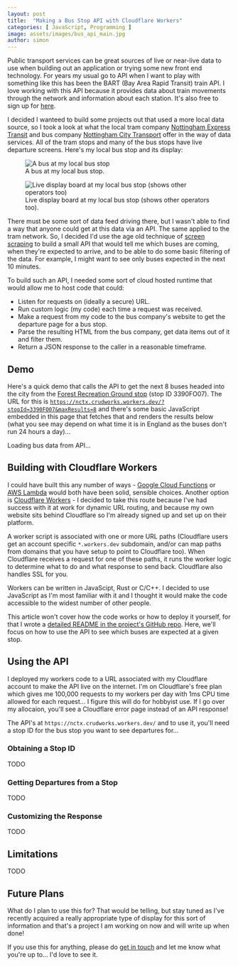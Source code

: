 ```yaml
---
layout: post
title:  "Making a Bus Stop API with Cloudflare Workers"
categories: [ JavaScript, Programming ]
image: assets/images/bus_api_main.jpg
author: simon
---
```

Public transport services can be great sources of live or near-live data to use when building out an application or trying some new front end technology.  For years my usual go to API when I want to play with something like this has been the BART (Bay Area Rapid Transit) train API.  I love working with this API because it provides data about train movements through the network and information about each station.  It's also free to sign up for [here](http://api.bart.gov/docs/overview/index.aspx).

I decided I wanteed to build some projects out that used a more local data source, so I took a look at what the local tram company [Nottingham Express Transit](https://www.thetram.net/) and bus company [Nottingham City Transport](https://www.nctx.co.uk/) offer in the way of data services.  All of the tram stops and many of the bus stops have live departure screens.  Here's my local bus stop and its display:

<figure class="figure">
  <img src="{{ site.baseurl }}/assets/images/bus_api_bus_stop.jpg" class="figure-img img-fluid" alt="A bus at my local bus stop">
  <figcaption class="figure-caption text-center">A bus at my local bus stop.</figcaption>
</figure>

<figure class="figure">
  <img src="{{ site.baseurl }}/assets/images/bus_api_live_display.jpg" class="figure-img img-fluid" alt="Live display board at my local bus stop (shows other operators too)">
  <figcaption class="figure-caption text-center">Live display board at my local bus stop (shows other operators too).</figcaption>
</figure>

There must be some sort of data feed driving there, but I wasn't able to find a way that anyone could get at this data via an API. The same applied to the tram network.  So, I decided I'd use the age old technique of [screen scraping](https://en.wikipedia.org/wiki/Data_scraping#Screen_scraping) to build a small API that would tell me which buses are coming, when they're expected to arrive, and to be able to do some basic filtering of the data.  For example, I might want to see only buses expected in the next 10 minutes.

To build such an API, I needed some sort of cloud hosted runtime that would allow me to host code that could:

* Listen for requests on (ideally a secure) URL.
* Run custom logic (my code) each time a request was received.
* Make a request from my code to the bus company's website to get the departure page for a bus stop.
* Parse the resulting HTML from the bus company, get data items out of it and filter them.
* Return a JSON response to the caller in a reasonable timeframe.

## Demo

Here's a quick demo that calls the API to get the next 8 buses headed into the city from the [Forest Recreation Ground stop](https://www.nctx.co.uk/stops/3390FO07) (stop ID 3390FO07).  The URL for this is [`https://nctx.crudworks.workers.dev/?stopId=3390FO07&maxResults=8`](https://nctx.crudworks.workers.dev/?stopId=3390FO07&maxResults=8) and there's some basic JavaScript embedded in this page that fetches that and renders the results below (what you see may depend on what time it is in England as the buses don't run 24 hours a day)...

<div id="api-demo">
  <p>Loading bus data from API...</p>
</div>

## Building with Cloudflare Workers

I could have built this any number of ways - [Google Cloud Functions](https://cloud.google.com/functions/) or [AWS Lambda](https://aws.amazon.com/lambda/) would both have been solid, sensible choices.  Another option is [Cloudflare Workers](https://workers.cloudflare.com/) - I decided to take this route because I've had success with it at work for dynamic URL routing, and because my own website sits behind Cloudflare so I'm already signed up and set up on their platform.

A worker script is associated with one or more URL paths (Cloudflare users get an account specific `*.workers.dev` subdomain, and/or can map paths from domains that you have setup to point to Cloudflare too).  When Cloudflare receives a request for one of these paths, it runs the worker logic to determine what to do and what response to send back.  Cloudflare also handles SSL for you.

Workers can be written in JavaScipt, Rust or C/C++.  I decided to use JavaScript as I'm most familiar with it and I thought it would make the code accessible to the widest number of other people.

This article won't cover how the code works or how to deploy it yourself, for that I wrote a [detailed README in the project's GitHub repo](https://github.com/simonprickett/nctx-stop-api).  Here, we'll focus on how to use the API to see which buses are expected at a given stop.

## Using the API

I deployed my workers code to a URL associated with my Cloudflare account to make the API live on the internet.  I'm on Cloudflare's free plan which gives me 100,000 requests to my workers per day with 1ms CPU time allowed for each request... I figure this will do for hobbyist use.  If I go over my allocaion, you'll see a Cloudflare error page instead of an API response!

The API's at `https://nctx.crudworks.workers.dev/` and to use it, you'll need a stop ID for the bus stop you want to see departures for...

### Obtaining a Stop ID

TODO

### Getting Departures from a Stop

TODO

### Customizing the Response 

TODO

## Limitations

TODO

## Future Plans

What do I plan to use this for?  That would be telling, but stay tuned as I've recently acquired a really appropriate type of display for this sort of information and that's a project I am working on now and will write up when done!

If you use this for anything, please do [get in touch](https://simonprickett.dev/contact/) and let me know what you're up to... I'd love to see it.

<script>
  window.onload = async function () {
    const busAPIResponse = await fetch('https://nctx.crudworks.workers.dev/?stopId=3390FO07&maxResults=8');
    const busDepartures = await busAPIResponse.json();
    const apiDemoArea = document.getElementById('api-demo');

    let htmlContent = `<h4>Departures from ${busDepartures.stopName}</h4><table class="table table-striped"><thead><tr><th scope="col">Estimated</th><th scope="col">Line</th><th scope="col">Route</th><th scope="col">Destination</th></tr></thead><tbody>`;

    for (const busDeparture of busDepartures.departures) {
      htmlContent = `${htmlContent}<tr><td>${busDeparture.expected}</td><td style="background-color:${busDeparture.lineColour}">&nbsp;</td><td>${busDeparture.routeNumber}</td><td>${busDeparture.destination}</td></tr>`;
    }

    htmlContent = `${htmlContent}</tbody></table>`;

    apiDemoArea.innerHTML = htmlContent;
  };
</script>
